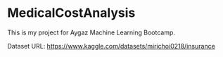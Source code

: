 # MedicalCostAnalysis
This is my project for Aygaz Machine Learning Bootcamp.  

Dataset URL: https://www.kaggle.com/datasets/mirichoi0218/insurance
